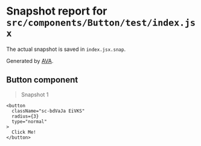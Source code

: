 # Snapshot report for `src/components/Button/test/index.jsx`

The actual snapshot is saved in `index.jsx.snap`.

Generated by [AVA](https://ava.li).

## Button component

> Snapshot 1

    <button
      className="sc-bdVaJa EiVKS"
      radius={3}
      type="normal"
    >
      Click Me!
    </button>
